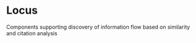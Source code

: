 # Locus

Components supporting discovery of information flow based on similarity and citation analysis
